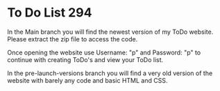 # To Do List 294

In the Main branch you will find the newest version of my ToDo website.
Please extract the zip file to access the code. 

Once opening the website use Username: "p" and Password: "p" to continue with creating ToDo's and view your ToDo list.

In the pre-launch-versions branch you will find a very old version of the website with barely any code and basic HTML and CSS.

